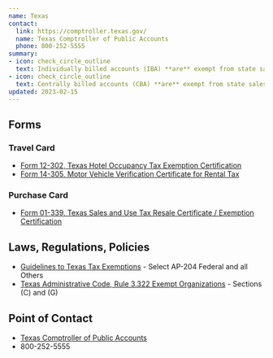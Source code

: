 ```yaml
---
name: Texas
contact:
  link: https://comptroller.texas.gov/
  name: Texas Comptroller of Public Accounts
  phone: 800-252-5555
summary:
- icon: check_circle_outline
  text: Individually billed accounts (IBA) **are** exempt from state sales tax.
- icon: check_circle_outline
  text: Centrally billed accounts (CBA) **are** exempt from state sales tax.
updated: 2023-02-15
---
```


## Forms

### Travel Card

* [Form 12-302, Texas Hotel Occupancy Tax Exemption Certification](https://comptroller.texas.gov/taxes/hotel/forms/)
* [Form 14-305, Motor Vehicle Verification Certificate for Rental Tax](https://comptroller.texas.gov/taxes/motor-vehicle/forms/)

### Purchase Card

* [Form 01-339, Texas Sales and Use Tax Resale Certificate / Exemption Certification](https://comptroller.texas.gov/taxes/exempt/forms//)

## Laws, Regulations, Policies

* [Guidelines to Texas Tax Exemptions](https://comptroller.texas.gov/taxes/publications/96-1045.php) - Select AP-204 Federal and all Others
* [Texas Administrative Code, Rule 3.322 Exempt Organizations](https://texreg.sos.state.tx.us/public/readtac$ext.TacPage?sl=T&app=9&p_dir=F&p_rloc=207487&p_tloc=14750&p_ploc=1&pg=2&p_tac=&ti=34&pt=1&ch=3&rl=322) - Sections (C) and (G)

## Point of Contact
- [Texas Comptroller of Public Accounts](https://comptroller.texas.gov/)
- 800-252-5555